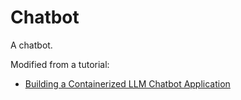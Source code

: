 # Chatbot

A chatbot.

Modified from a tutorial:

* [Building a Containerized LLM Chatbot
  Application](https://www.packtpub.com/article-hub/building-a-containerized-llm-chatbot-application)
